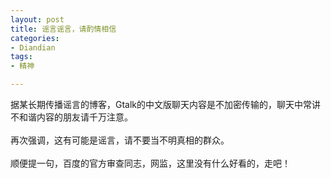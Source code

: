 ```yaml
---
layout: post
title: 谣言谣言，请酌情相信
categories:
- Diandian
tags:
- 精神

---
```

据某长期传播谣言的博客，Gtalk的中文版聊天内容是不加密传输的，聊天中常讲不和谐内容的朋友请千万注意。
<br />
<br />再次强调，这有可能是谣言，请不要当不明真相的群众。
<br />
<br />顺便提一句，百度的官方审查同志，网监，这里没有什么好看的，走吧！